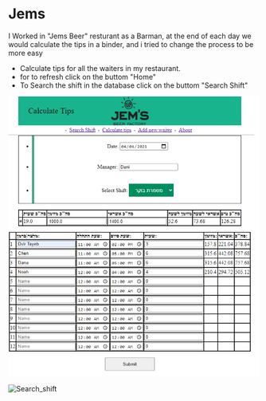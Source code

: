 # Jems
I Worked in "Jems Beer" resturant as a Barman,
at the end of each day we would calculate the tips in a binder,
and i tried to change the process to be more easy
* Calculate tips for all the waiters in my restaurant.
* for to refresh click on the buttom "Home"
* To Search the shift  in the database click on the buttom "Search Shift"

![example_tips_jems](https://github.com/dvirtayeb/Jems/blob/master/example_tips_jems.png)

![Search_shift]()
